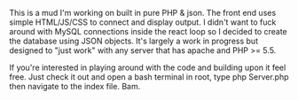 This is a mud I'm working on built in pure PHP & json. The front end uses simple HTML/JS/CSS to connect and display output.
I didn't want to fuck around with MySQL connections inside the react loop so I decided to create the database using JSON objects.
It's largely a work in progress but designed to "just work" with any server that has apache and PHP >= 5.5.

If you're interested in playing around with the code and building upon it feel free. Just check it out and open a bash terminal in 
root, type php Server.php then navigate to the index file. Bam. 
